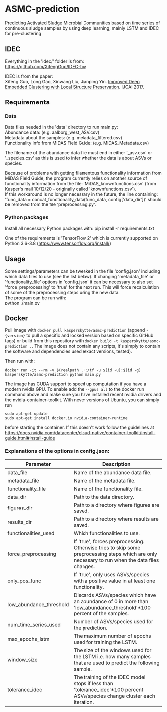 # ASMC-prediction
Predicting Activated Sludge Microbial Communities based on time series of continuous sludge samples by using deep learning, mainly LSTM and IDEC for pre-clustering

## IDEC
Everything in the 'idec/' folder is from:\
https://github.com/XifengGuo/IDEC-toy

IDEC is from the paper:\
Xifeng Guo, Long Gao, Xinwang Liu, Jianping Yin. 
[Improved Deep Embedded Clustering with Local Structure Preservation](https://xifengguo.github.io/papers/IJCAI17-IDEC.pdf). IJCAI 2017.

## Requirements
### Data
Data files needed in the 'data' directory to run main.py:\
Abundance data:                              (e.g. aalborg_west_ASV.csv)\
Metadata about the samples:                  (e.g. metadata_filtered.csv)\
Functionality info from MiDAS Field Guide:   (e.g. MiDAS_Metadata.csv)

The filename of the abundance data file must end in either '_asv.csv' or '_species.csv' as this is used to infer whether the data is about ASVs or species.

Because of problems with getting filamentous functionality information from MiDAS Field Guide, the program currently relies on another source of functionality information from the file: 'MiDAS_knownfunctions.csv'    (from Kasper's mail 10/12/20 - originally called 'knownfunctions.csv').\
If this workaround is no longer necessary in the future, the line containing: 'func_data = concat_functionality_data(func_data, config['data_dir'])' should be removed from the file 'preprocessing.py'. 

### Python packages
Install all necessary Python packages with:
pip install -r requirements.txt

One of the requirements is 'TensorFlow 2' which is currently supported on Python 3.6-3.8 (https://www.tensorflow.org/install/)

## Usage
Some settings/parameters can be tweaked in the file 'config.json' including which data files to use (see the list below).
If changing 'metadata_file' or 'functionality_file' options in 'config.json' it can be necessary to also set 'force_preprocessing' to 'true' for the next run. This will force recalculation of some of the preprocessing steps using the new data.\
The program can be run with:\
python ./main.py

## Docker
Pull image with `docker pull kasperskytte/asmc-prediction` (append `-{version}` to pull a specific and locked version based on specific GitHub tags) or build from this repository with `docker build -t kasperskytte/asmc-prediction .`. The image does not contain any scripts, it's simply to contain the software and dependencies used (exact versions, tested).

Then run with:
```
docker run -it --rm -v $(realpath .):/tf -u $(id -u):$(id -g) kasperskytte/asmc-prediction python main.py
```

The image has CUDA support to speed up computation if you have a modern nvidia GPU. To enable add the `--gpus all` to the docker run command above and make sure you have installed recent nvidia drivers and the nvidia-container-toolkit. With never versions of Ubuntu, you can simply run 

```
sudo apt-get update
sudo apt-get install docker.io nvidia-container-runtime 
```

before starting the container. If this doesn't work follow the guidelines at https://docs.nvidia.com/datacenter/cloud-native/container-toolkit/install-guide.html#install-guide

### Explanations of the options in config.json:
| Parameter                     | Description |
| ---                           | ---         |
| data_file                     | Name of the abundance data file. |
| metadata_file                 | Name of the metadata file. |
| functionality_file            | Name of the functionality file. |
| data_dir                      | Path to the data directory. |
| figures_dir                   | Path to a directory where figures are saved. |
| results_dir                   | Path to a directory where results are saved. |
| functionalities_used          | Which functionalities to use. |
| force_preprocessing           | If 'true', forces preprocessing. Otherwise tries to skip some preprocessing steps which are only necessary to run when the data files changes. |
| only_pos_func                 | If 'true', only uses ASVs/species with a positive value in at least one functionality. |
| low_abundance_threshold       | Discards ASVs/species which have an abundance of 0 in more than 'low_abundance_threshold'\*100 percent of the samples. |
| num_time_series_used          | Number of ASVs/species used for the prediction. |
| max_epochs_lstm               | The maximum number of epochs used for training the LSTM. |
| window_size                   | The size of the windows used for the LSTM i.e. how many samples that are used to predict the following sample. |
| tolerance_idec                | The training of the IDEC model stops if less than 'tolerance_idec'\*100 percent ASVs/species change cluster each iteration. |
